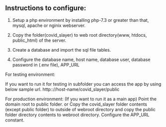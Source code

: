 Instructions to configure:
-------------------------

1) Setup a php environment by installing php-7.3 or greater than that, mysql, apache or nginix webserver.

2) Copy the folder(covid_slayer) to web root directory(www, htdocs, public_html) of the server.

3) Create a database and import the sql file tables.

4) Configure the database name, host name, database user, database password in (.env file), APP_URL

For testing environment:

If you want to run it for testing in subfolder you can access the app by using below sample url.
http:://host-name/covid_slayer/public

For production environment: (If you want to run it as a main app)
Point the domain root to public folder.
or
Copy the covid_slayer folder contents (except public folder) to outside of webroot directory and copy the public folder directory contents to webroot directory.
Configure the APP_URL constant.

